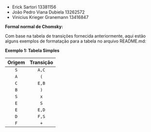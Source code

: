 - Erick Sartori 13381156
- João Pedro Viana Dubiela 13262572
- Vinicius Krieger Granemann 13416847

**Formal normal de Chomsky:**

Com base na tabela de transições fornecida anteriormente, aqui estão alguns exemplos de formatação para a tabela no arquivo README.md:

**Exemplo 1: Tabela Simples**

| Origem | Transição |
|:---: | :---:  |
| `S`    | `A,C`       |
| `A`      | `(`         |
| `C`     | `E,B`       |
| `B`      | `)`         |
| `S`      | `x`         |
| `E`      | `S`         |
| `E`      | `E,D`       |
| `D`      | `F,S`       |
| `F`      | `+`         |
